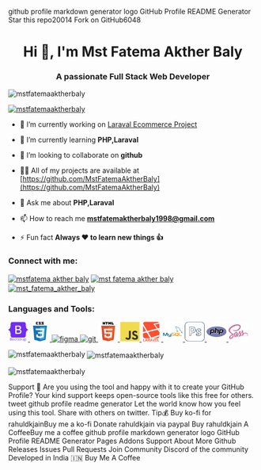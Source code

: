 github profile markdown generator logo
GitHub Profile README Generator
Star this repo20014
Fork on GitHub6048
<h1 align="center">Hi 👋, I'm Mst Fatema Akther Baly</h1>
<h3 align="center">A passionate Full Stack Web Developer</h3>

<p align="left"> <img src="https://komarev.com/ghpvc/?username=mstfatemaaktherbaly&label=Profile%20views&color=0e75b6&style=flat" alt="mstfatemaaktherbaly" /> </p>

<p align="left"> <a href="https://github.com/ryo-ma/github-profile-trophy"><img src="https://github-profile-trophy.vercel.app/?username=mstfatemaaktherbaly" alt="mstfatemaaktherbaly" /></a> </p>

- 🔭 I’m currently working on [Laraval Ecommerce Project](https://github.com/MstFatemaAktherBaly/My-ecommerce.git)

- 🌱 I’m currently learning **PHP,Laraval**

- 👯 I’m looking to collaborate on **github**

- 👨‍💻 All of my projects are available at [https://github.com/MstFatemaAktherBaly](https://github.com/MstFatemaAktherBaly)

- 💬 Ask me about **PHP,Laraval**

- 📫 How to reach me **mstfatemaktherbaly1998@gmail.com**

- ⚡ Fun fact **Always ❤️ to learn new things 👍**

<h3 align="left">Connect with me:</h3>
<p align="left">
<a href="https://linkedin.com/in/mstfatema akther baly" target="blank"><img align="center" src="https://raw.githubusercontent.com/rahuldkjain/github-profile-readme-generator/master/src/images/icons/Social/linked-in-alt.svg" alt="mstfatema akther baly" height="30" width="40" /></a>
<a href="https://fb.com/mst fatema akther baly" target="blank"><img align="center" src="https://raw.githubusercontent.com/rahuldkjain/github-profile-readme-generator/master/src/images/icons/Social/facebook.svg" alt="mst fatema akther baly" height="30" width="40" /></a>
<a href="https://instagram.com/mst_fatema_akther_baly" target="blank"><img align="center" src="https://raw.githubusercontent.com/rahuldkjain/github-profile-readme-generator/master/src/images/icons/Social/instagram.svg" alt="mst_fatema_akther_baly" height="30" width="40" /></a>
</p>

<h3 align="left">Languages and Tools:</h3>
<p align="left"> <a href="https://getbootstrap.com" target="_blank" rel="noreferrer"> <img src="https://raw.githubusercontent.com/devicons/devicon/master/icons/bootstrap/bootstrap-plain-wordmark.svg" alt="bootstrap" width="40" height="40"/> </a> <a href="https://www.w3schools.com/css/" target="_blank" rel="noreferrer"> <img src="https://raw.githubusercontent.com/devicons/devicon/master/icons/css3/css3-original-wordmark.svg" alt="css3" width="40" height="40"/> </a> <a href="https://www.figma.com/" target="_blank" rel="noreferrer"> <img src="https://www.vectorlogo.zone/logos/figma/figma-icon.svg" alt="figma" width="40" height="40"/> </a> <a href="https://git-scm.com/" target="_blank" rel="noreferrer"> <img src="https://www.vectorlogo.zone/logos/git-scm/git-scm-icon.svg" alt="git" width="40" height="40"/> </a> <a href="https://www.w3.org/html/" target="_blank" rel="noreferrer"> <img src="https://raw.githubusercontent.com/devicons/devicon/master/icons/html5/html5-original-wordmark.svg" alt="html5" width="40" height="40"/> </a> <a href="https://developer.mozilla.org/en-US/docs/Web/JavaScript" target="_blank" rel="noreferrer"> <img src="https://raw.githubusercontent.com/devicons/devicon/master/icons/javascript/javascript-original.svg" alt="javascript" width="40" height="40"/> </a> <a href="https://laravel.com/" target="_blank" rel="noreferrer"> <img src="https://raw.githubusercontent.com/devicons/devicon/master/icons/laravel/laravel-plain-wordmark.svg" alt="laravel" width="40" height="40"/> </a> <a href="https://www.mysql.com/" target="_blank" rel="noreferrer"> <img src="https://raw.githubusercontent.com/devicons/devicon/master/icons/mysql/mysql-original-wordmark.svg" alt="mysql" width="40" height="40"/> </a> <a href="https://www.photoshop.com/en" target="_blank" rel="noreferrer"> <img src="https://raw.githubusercontent.com/devicons/devicon/master/icons/photoshop/photoshop-line.svg" alt="photoshop" width="40" height="40"/> </a> <a href="https://www.php.net" target="_blank" rel="noreferrer"> <img src="https://raw.githubusercontent.com/devicons/devicon/master/icons/php/php-original.svg" alt="php" width="40" height="40"/> </a> <a href="https://sass-lang.com" target="_blank" rel="noreferrer"> <img src="https://raw.githubusercontent.com/devicons/devicon/master/icons/sass/sass-original.svg" alt="sass" width="40" height="40"/> </a> </p>

<p><img align="left" src="https://github-readme-stats.vercel.app/api/top-langs?username=mstfatemaaktherbaly&show_icons=true&locale=en&layout=compact" alt="mstfatemaaktherbaly" /></p>

<p>&nbsp;<img align="center" src="https://github-readme-stats.vercel.app/api?username=mstfatemaaktherbaly&show_icons=true&locale=en" alt="mstfatemaaktherbaly" /></p>

<p><img align="center" src="https://github-readme-streak-stats.herokuapp.com/?user=mstfatemaaktherbaly&" alt="mstfatemaaktherbaly" /></p>

Support 🙏
Are you using the tool and happy with it to create your GitHub Profile?
Your kind support keeps open-source tools like this free for others.
tweet github profile readme generator
Let the world know how you feel using this tool. Share with others on twitter.
Tip💰
Buy ko-fi for rahuldkjainBuy me a ko-fi
Donate rahuldkjain via paypal
Buy rahuldkjain A CoffeeBuy me a coffee
github profile markdown generator logo
GitHub Profile README Generator
Pages
Addons
Support
About
More
Github
Releases
Issues
Pull Requests
Join Community
Discord of the community
Developed in India 🇮🇳
Buy Me A Coffee

